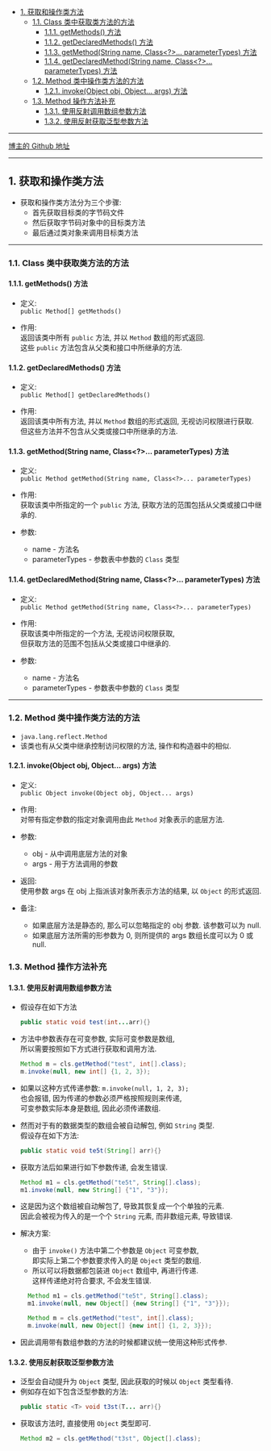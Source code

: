 <!-- TOC -->

- [1. 获取和操作类方法](#1-获取和操作类方法)
  - [1.1. Class 类中获取类方法的方法](#11-class-类中获取类方法的方法)
    - [1.1.1. getMethods() 方法](#111-getmethods-方法)
    - [1.1.2. getDeclaredMethods() 方法](#112-getdeclaredmethods-方法)
    - [1.1.3. getMethod(String name, Class<?>... parameterTypes) 方法](#113-getmethodstring-name-class-parametertypes-方法)
    - [1.1.4. getDeclaredMethod(String name, Class<?>... parameterTypes) 方法](#114-getdeclaredmethodstring-name-class-parametertypes-方法)
  - [1.2. Method 类中操作类方法的方法](#12-method-类中操作类方法的方法)
    - [1.2.1. invoke(Object obj, Object... args) 方法](#121-invokeobject-obj-object-args-方法)
  - [1.3. Method 操作方法补充](#13-method-操作方法补充)
    - [1.3.1. 使用反射调用数组参数方法](#131-使用反射调用数组参数方法)
    - [1.3.2. 使用反射获取泛型参数方法](#132-使用反射获取泛型参数方法)

<!-- /TOC -->

****
[博主的 Github 地址](https://github.com/leon9dragon)
****

## 1. 获取和操作类方法
- 获取和操作类方法分为三个步骤:
  - 首先获取目标类的字节码文件
  - 然后获取字节码对象中的目标类方法
  - 最后通过类对象来调用目标类方法

****

### 1.1. Class 类中获取类方法的方法

#### 1.1.1. getMethods() 方法
- 定义:  
  `public Method[] getMethods()`

- 作用:  
  返回该类中所有 `public` 方法, 并以 `Method` 数组的形式返回.  
  这些 `public` 方法包含从父类和接口中所继承的方法.

#### 1.1.2. getDeclaredMethods() 方法
- 定义:  
  `public Method[] getDeclaredMethods()`

- 作用:  
  返回该类中所有方法, 并以 `Method` 数组的形式返回, 无视访问权限进行获取.  
  但这些方法并不包含从父类或接口中所继承的方法.  

#### 1.1.3. getMethod(String name, Class<?>... parameterTypes) 方法
- 定义:  
  `public Method getMethod(String name, Class<?>... parameterTypes)`

- 作用:  
  获取该类中所指定的一个 `public` 方法, 获取方法的范围包括从父类或接口中继承的.  

- 参数:  
  - name - 方法名
  - parameterTypes - 参数表中参数的 `Class` 类型


#### 1.1.4. getDeclaredMethod(String name, Class<?>... parameterTypes) 方法
- 定义:  
  `public Method getMethod(String name, Class<?>... parameterTypes)`

- 作用:  
  获取该类中所指定的一个方法, 无视访问权限获取,  
  但获取方法的范围不包括从父类或接口中继承的.  

- 参数:  
  - name - 方法名
  - parameterTypes - 参数表中参数的 `Class` 类型

****

### 1.2. Method 类中操作类方法的方法
- `java.lang.reflect.Method`
- 该类也有从父类中继承控制访问权限的方法, 操作和构造器中的相似.

#### 1.2.1. invoke(Object obj, Object... args) 方法
- 定义:  
  `public Object invoke(Object obj, Object... args)`  

- 作用:  
  对带有指定参数的指定对象调用由此 `Method` 对象表示的底层方法.

- 参数:  
  - obj - 从中调用底层方法的对象
  - args - 用于方法调用的参数

- 返回:  
  使用参数 args 在 obj 上指派该对象所表示方法的结果, 以 `Object` 的形式返回.

- 备注:   
  - 如果底层方法是静态的, 那么可以忽略指定的 obj 参数. 该参数可以为 null. 
  - 如果底层方法所需的形参数为 0, 则所提供的 args 数组长度可以为 0 或 null. 

### 1.3. Method 操作方法补充

#### 1.3.1. 使用反射调用数组参数方法
- 假设存在如下方法
  ```java
  public static void test(int...arr){}
  ```
- 方法中参数表存在可变参数, 实际可变参数是数组,  
  所以需要按照如下方式进行获取和调用方法.  
  ```java
  Method m = cls.getMethod("test", int[].class);
  m.invoke(null, new int[] {1, 2, 3});
  ```
- 如果以这种方式传递参数: `m.invoke(null, 1, 2, 3);`  
  也会报错, 因为传递的参数必须严格按照规则来传递,  
  可变参数实际本身是数组, 因此必须传递数组.  

- 然而对于有的数据类型的数组会被自动解包, 例如 `String` 类型.  
  假设存在如下方法:  
  ```java
  public static void te5t(String[] arr){}
  ```

- 获取方法后如果进行如下参数传递, 会发生错误.  
  ```java
  Method m1 = cls.getMethod("te5t", String[].class);
  m1.invoke(null, new String[] {"1", "3"});
  ```

- 这是因为这个数组被自动解包了, 导致其恢复成一个个单独的元素.  
  因此会被视为传入的是一个个 `String` 元素, 而非数组元素, 导致错误.

- 解决方案:  
  - 由于 `invoke()` 方法中第二个参数是 `Object` 可变参数,  
    即实际上第二个参数要求传入的是 `Object` 类型的数组.  
  - 所以可以将数据都包装进 `Object` 数组中, 再进行传递.  
    这样传递绝对符合要求, 不会发生错误.  
  ```java
    Method m1 = cls.getMethod("te5t", String[].class);
    m1.invoke(null, new Object[] {new String[] {"1", "3"}});

    Method m = cls.getMethod("test", int[].class);
    m.invoke(null, new Object[] {new int[] {1, 2, 3}});
  ```

- 因此调用带有数组参数的方法的时候都建议统一使用这种形式传参.

#### 1.3.2. 使用反射获取泛型参数方法
- 泛型会自动提升为 `Object` 类型, 因此获取的时候以 `Object` 类型看待.  
- 例如存在如下包含泛型参数的方法:  
  ```java
  public static <T> void t3st(T... arr){}
  ```
- 获取该方法时, 直接使用 `Object` 类型即可.
  ```java
  Method m2 = cls.getMethod("t3st", Object[].class);
  ```

